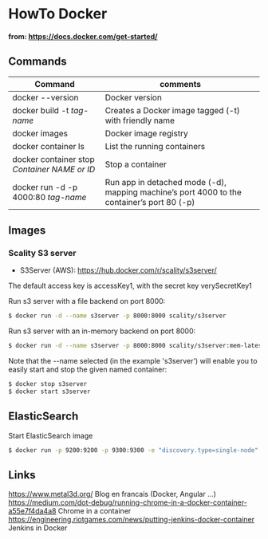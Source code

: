 # HowTo Docker
#### from: https://docs.docker.com/get-started/

## Commands
Command | comments
------------ | -------------
docker --version | Docker version
docker build -t *tag-name* | Creates a Docker image tagged (-t) with friendly name
docker images | Docker image registry
docker container ls | List the running containers
docker container stop *Container NAME or ID* | Stop a container
docker run -d -p 4000:80 *tag-name* | Run app in detached mode (-d), mapping machine’s port 4000 to the container’s port 80 (-p)

## Images
### Scality S3 server
* S3Server (AWS): https://hub.docker.com/r/scality/s3server/

The default access key is accessKey1, with the secret key verySecretKey1

Run s3 server with a file backend on port 8000:
```bash
$ docker run -d --name s3server -p 8000:8000 scality/s3server
```
Run s3 server with an in-memory backend on port 8000:
```bash
$ docker run -d --name s3server -p 8000:8000 scality/s3server:mem-latest
```
Note that the --name selected (in the example 's3server') will enable you to easily start and stop the given named container:
```bash
$ docker stop s3server
$ docker start s3server
```

## ElasticSearch
Start ElasticSearch image

```bash
$ docker run -p 9200:9200 -p 9300:9300 -e "discovery.type=single-node" -e "cluster.name=angry-mike" -e "node.name=es-master" docker.elastic.co/elasticsearch/elasticsearch:6.2.1
```

## Links
https://www.metal3d.org/ Blog en francais (Docker, Angular ...)  
https://medium.com/dot-debug/running-chrome-in-a-docker-container-a55e7f4da4a8 Chrome in a container
https://engineering.riotgames.com/news/putting-jenkins-docker-container Jenkins in Docker
